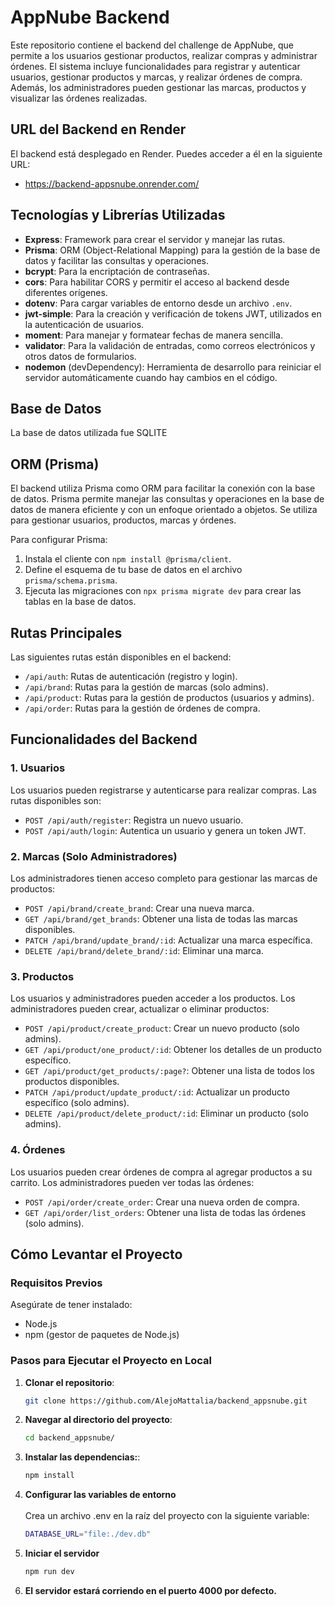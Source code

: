 # AppNube Backend

Este repositorio contiene el backend del challenge de AppNube, que permite a los usuarios gestionar productos, realizar compras y administrar órdenes. El sistema incluye funcionalidades para registrar y autenticar usuarios, gestionar productos y marcas, y realizar órdenes de compra. Además, los administradores pueden gestionar las marcas, productos y visualizar las órdenes realizadas.



## URL del Backend en Render

El backend está desplegado en Render. Puedes acceder a él en la siguiente URL:

- https://backend-appsnube.onrender.com/

## Tecnologías y Librerías Utilizadas

- **Express**: Framework para crear el servidor y manejar las rutas.
- **Prisma**: ORM (Object-Relational Mapping) para la gestión de la base de datos y facilitar las consultas y operaciones.
- **bcrypt**: Para la encriptación de contraseñas.
- **cors**: Para habilitar CORS y permitir el acceso al backend desde diferentes orígenes.
- **dotenv**: Para cargar variables de entorno desde un archivo `.env`.
- **jwt-simple**: Para la creación y verificación de tokens JWT, utilizados en la autenticación de usuarios.
- **moment**: Para manejar y formatear fechas de manera sencilla.
- **validator**: Para la validación de entradas, como correos electrónicos y otros datos de formularios.
- **nodemon** (devDependency): Herramienta de desarrollo para reiniciar el servidor automáticamente cuando hay cambios en el código.

## Base de Datos
La base de datos utilizada fue SQLITE

## ORM (Prisma)

El backend utiliza Prisma como ORM para facilitar la conexión con la base de datos. Prisma permite manejar las consultas y operaciones en la base de datos de manera eficiente y con un enfoque orientado a objetos. Se utiliza para gestionar usuarios, productos, marcas y órdenes.

Para configurar Prisma:
1. Instala el cliente con `npm install @prisma/client`.
2. Define el esquema de tu base de datos en el archivo `prisma/schema.prisma`.
3. Ejecuta las migraciones con `npx prisma migrate dev` para crear las tablas en la base de datos.

## Rutas Principales

Las siguientes rutas están disponibles en el backend:

- `/api/auth`: Rutas de autenticación (registro y login).
- `/api/brand`: Rutas para la gestión de marcas (solo admins).
- `/api/product`: Rutas para la gestión de productos (usuarios y admins).
- `/api/order`: Rutas para la gestión de órdenes de compra.


## Funcionalidades del Backend

### 1. **Usuarios**

Los usuarios pueden registrarse y autenticarse para realizar compras. Las rutas disponibles son:
- `POST /api/auth/register`: Registra un nuevo usuario.
- `POST /api/auth/login`: Autentica un usuario y genera un token JWT.

### 2. **Marcas (Solo Administradores)**

Los administradores tienen acceso completo para gestionar las marcas de productos:
- `POST /api/brand/create_brand`: Crear una nueva marca.
- `GET /api/brand/get_brands`: Obtener una lista de todas las marcas disponibles.
- `PATCH /api/brand/update_brand/:id`: Actualizar una marca específica.
- `DELETE /api/brand/delete_brand/:id`: Eliminar una marca.

### 3. **Productos**

Los usuarios y administradores pueden acceder a los productos. Los administradores pueden crear, actualizar o eliminar productos:
- `POST /api/product/create_product`: Crear un nuevo producto (solo admins).
- `GET /api/product/one_product/:id`: Obtener los detalles de un producto específico.
- `GET /api/product/get_products/:page?`: Obtener una lista de todos los productos disponibles.
- `PATCH /api/product/update_product/:id`: Actualizar un producto específico (solo admins).
- `DELETE /api/product/delete_product/:id`: Eliminar un producto (solo admins).

### 4. **Órdenes**

Los usuarios pueden crear órdenes de compra al agregar productos a su carrito. Los administradores pueden ver todas las órdenes:
- `POST /api/order/create_order`: Crear una nueva orden de compra.
- `GET /api/order/list_orders`: Obtener una lista de todas las órdenes (solo admins).


## Cómo Levantar el Proyecto

### Requisitos Previos

Asegúrate de tener instalado:
- Node.js
- npm (gestor de paquetes de Node.js)

### Pasos para Ejecutar el Proyecto en Local

1. **Clonar el repositorio**:
   ```bash
   git clone https://github.com/AlejoMattalia/backend_appsnube.git

2. **Navegar al directorio del proyecto**:
   ```bash
   cd backend_appsnube/

3. **Instalar las dependencias:**:
   ```bash
   npm install

4. **Configurar las variables de entorno** <br><br>
   Crea un archivo .env en la raíz del proyecto con la siguiente variable:

   ```bash
   DATABASE_URL="file:./dev.db"

5. **Iniciar el servidor**
   ```bash
   npm run dev

6. **El servidor estará corriendo en el puerto 4000 por defecto.**   





    